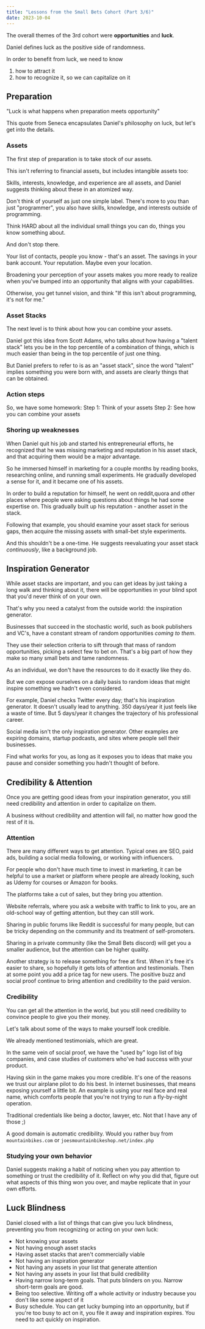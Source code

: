 ```yaml
---
title: "Lessons from the Small Bets Cohort (Part 3/6)"
date: 2023-10-04
---
```


The overall themes of the 3rd cohort were **opportunities** and **luck**.

Daniel defines luck as the positive side of randomness.

In order to benefit from luck, we need to know 
1) how to attract it 
2) how to recognize it, so we can capitalize on it 

## Preparation
"Luck is what happens when preparation meets opportunity" 

This quote from Seneca encapsulates Daniel's philosophy on luck, but let's get into the details. 

### Assets
The first step of preparation is to take stock of our assets.

This isn't referring to financial assets, but includes intangible assets too:

Skills, interests, knowledge, and experience are all assets, and Daniel suggests thinking about these in an atomized way.

Don't think of yourself as just one simple label. There's more to you than just "programmer", you also have skills, knowledge, and interests outside of programming.

Think HARD about all the individual small things you can do, things you know something about.

And don't stop there.

Your list of contacts, people you know - that's an asset.
The savings in your bank account.
Your reputation. Maybe even your location.

Broadening your perception of your assets makes you more ready to realize when you've bumped into an opportunity that aligns with your capabilities. 

Otherwise, you get tunnel vision, and think "If this isn't about programming, it's not for me."

### Asset Stacks
The next level is to think about how you can combine your assets.

Daniel got this idea from Scott Adams, who talks about how having a "talent stack" lets you be in the top percentile of a combination of things, which is much easier than being in the top percentile of just one thing.

But Daniel prefers to refer to is as an "asset stack", since the word "talent" implies something you were born with, and assets are clearly things that can be obtained.

### Action steps
So, we have some homework:
Step 1: Think of your assets
Step 2: See how you can combine your assets

### Shoring up weaknesses
When Daniel quit his job and started his entrepreneurial efforts, he recognized that he was missing marketing and reputation in his asset stack, and that acquiring them would be a major advantage.

So he immersed himself in marketing for a couple months by reading books, researching online, and running small experiments. He gradually developed a sense for it, and it became one of his assets.

In order to build a reputation for himself, he went on reddit,quora and other places where people were asking questions about things he had some expertise on. This gradually built up his reputation - another asset in the stack.

Following that example, you should examine your asset stack for serious gaps, then acquire the missing assets with small-bet style experiments.

And this shouldn't be a one-time. He suggests reevaluating your asset stack *continuously*, like a background job.

## Inspiration Generator
While asset stacks are important, and you can get ideas by just taking a long walk and thinking about it, there will be opportunities in your blind spot that you'd never think of on your own.

That's why you need a catalyst from the outside world: the inspiration generator.

Businesses that succeed in the stochastic world, such as book publishers and VC's, have a constant stream of random opportunities *coming to them*. 

They use their selection criteria to sift through that mass of random opportunities, picking a select few to bet on. That's a big part of how they make so many small bets and tame randomness.

As an individual, we don't have the resources to do it exactly like they do. 

But we *can* expose ourselves on a daily basis to random ideas that might inspire something we hadn't even considered.

For example, Daniel checks Twitter every day; that's his inspiration generator. It doesn't usually lead to anything. 350 days/year it just feels like a waste of time. But 5 days/year it changes the trajectory of his professional career.

Social media isn't the only inspiration generator. Other examples are expiring domains, startup podcasts, and sites where people sell their businesses.

Find what works for you, as long as it exposes you to ideas that make you pause and consider something you hadn't thought of before.

## Credibility & Attention
Once you are getting good ideas from your inspiration generator, you still need credibility and attention in order to capitalize on them.

A business without credibility and attention will fail, no matter how good the rest of it is.

### Attention
There are many different ways to get attention.
Typical ones are SEO, paid ads, building a social media following, or working with influencers.

For people who don't have much time to invest in marketing, it can be helpful to use a market or platform where people are already looking, such as Udemy for courses or Amazon for books.

The platforms take a cut of sales, but they bring you attention.

Website referrals, where you ask a website with traffic to link to you, are an old-school way of getting attention, but they can still work.

Sharing in public forums like Reddit is successful for many people, but can be tricky depending on the community and its treatment of self-promoters.

Sharing in a private community (like the Small Bets discord) will get you a smaller audience, but the attention can be higher quality.

Another strategy is to release something for free at first. When it's free it's easier to share, so hopefully it gets lots of attention and testimonials. Then at some point you add a price tag for new users. The positive buzz and social proof continue to bring attention and credibility to the paid version.

### Credibility
You can get all the attention in the world, but you still need credibility to convince people to give you their money.

Let's talk about some of the ways to make yourself look credible.

We already mentioned testimonials, which are great.

In the same vein of social proof, we have the "used by" logo list of big companies, and case studies of customers who've had success with your product.

Having skin in the game makes you more credible. It's one of the reasons we trust our airplane pilot to do his best. In internet businesses, that means exposing yourself a little bit. An example is using your real face and real name, which comforts people that you're not trying to run a fly-by-night operation.

Traditional credentials like being a doctor, lawyer, etc. Not that I have any of those ;) 

A good domain is automatic credibility. Would you rather buy from `mountainbikes.com` or `joesmountainbikeshop.net/index.php`

### Studying your own behavior
Daniel suggests making a habit of noticing when you pay attention to something or trust the credibility of it. Reflect on why you did that, figure out what aspects of this thing won you over, and maybe replicate that in your own efforts.

## Luck Blindness
Daniel closed with a list of things that can give you luck blindness, preventing you from recognizing or acting on your own luck:
- Not knowing your assets
- Not having enough asset stacks
- Having asset stacks that aren't commercially viable
- Not having an inspiration generator
- Not having any assets in your list that generate attention
- Not having any assets in your list that build credibility
- Having narrow long-term goals. That puts blinders on you. Narrow short-term goals are good.
- Being too selective. Writing off a whole activity or industry because you don't like some aspect of it
- Busy schedule. You can get lucky bumping into an opportunity, but if you're too busy to act on it, you file it away and inspiration expires. You need to act quickly on inspiration.
